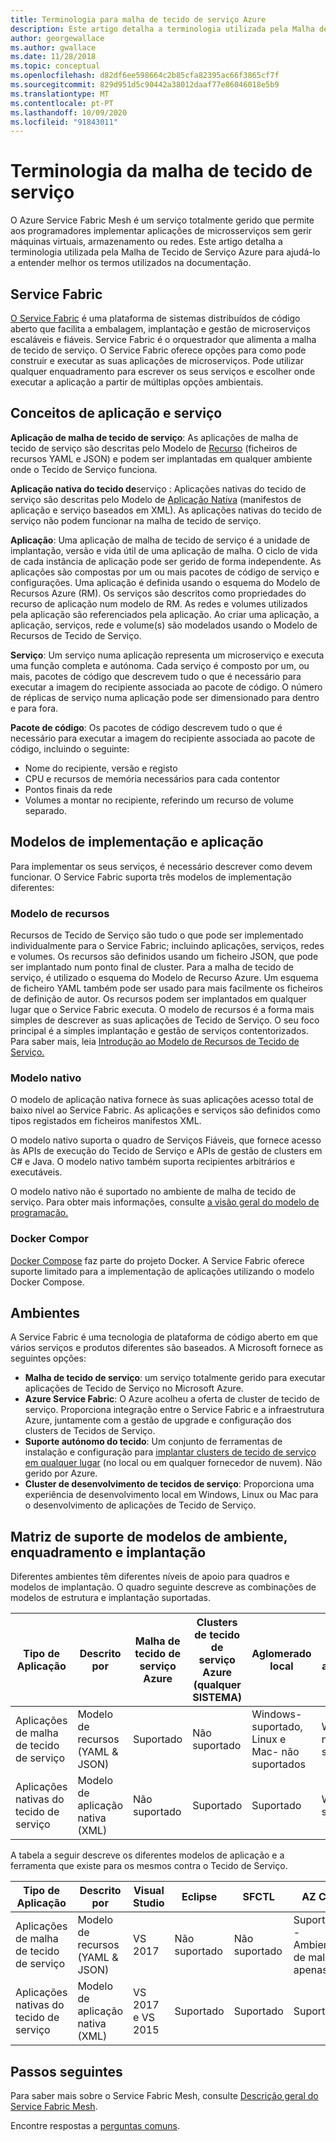 ```yaml
---
title: Terminologia para malha de tecido de serviço Azure
description: Este artigo detalha a terminologia utilizada pela Malha de Tecido de Serviço Azure para ajudá-lo a entender melhor os termos utilizados na documentação.
author: georgewallace
ms.author: gwallace
ms.date: 11/28/2018
ms.topic: conceptual
ms.openlocfilehash: d82df6ee598664c2b85cfa82395ac66f3865cf7f
ms.sourcegitcommit: 829d951d5c90442a38012daaf77e86046018e5b9
ms.translationtype: MT
ms.contentlocale: pt-PT
ms.lasthandoff: 10/09/2020
ms.locfileid: "91843011"
---
```

# <a name="service-fabric-mesh-terminology"></a>Terminologia da malha de tecido de serviço

O Azure Service Fabric Mesh é um serviço totalmente gerido que permite aos programadores implementar aplicações de microsserviços sem gerir máquinas virtuais, armazenamento ou redes. Este artigo detalha a terminologia utilizada pela Malha de Tecido de Serviço Azure para ajudá-lo a entender melhor os termos utilizados na documentação.

## <a name="service-fabric"></a>Service Fabric

[O Service Fabric](../service-fabric/index.yml) é uma plataforma de sistemas distribuídos de código aberto que facilita a embalagem, implantação e gestão de microserviços escaláveis e fiáveis. Service Fabric é o orquestrador que alimenta a malha de tecido de serviço. O Service Fabric oferece opções para como pode construir e executar as suas aplicações de microserviços. Pode utilizar qualquer enquadramento para escrever os seus serviços e escolher onde executar a aplicação a partir de múltiplas opções ambientais.

## <a name="application-and-service-concepts"></a>Conceitos de aplicação e serviço

**Aplicação de malha de tecido de serviço**: As aplicações de malha de tecido de serviço são descritas pelo Modelo de [Recurso](./service-fabric-mesh-service-fabric-resources.md) (ficheiros de recursos YAML e JSON) e podem ser implantadas em qualquer ambiente onde o Tecido de Serviço funciona.

**Aplicação nativa do tecido de**serviço : Aplicações nativas do tecido de serviço são descritas pelo Modelo de [Aplicação Nativa](../service-fabric/service-fabric-application-model.md) (manifestos de aplicação e serviço baseados em XML).  As aplicações nativas do tecido de serviço não podem funcionar na malha de tecido de serviço.

**Aplicação**: Uma aplicação de malha de tecido de serviço é a unidade de implantação, versão e vida útil de uma aplicação de malha. O ciclo de vida de cada instância de aplicação pode ser gerido de forma independente.  As aplicações são compostas por um ou mais pacotes de código de serviço e configurações. Uma aplicação é definida usando o esquema do Modelo de Recursos Azure (RM).  Os serviços são descritos como propriedades do recurso de aplicação num modelo de RM.  As redes e volumes utilizados pela aplicação são referenciados pela aplicação.  Ao criar uma aplicação, a aplicação, serviços, rede e volume(s) são modelados usando o Modelo de Recursos de Tecido de Serviço.

**Serviço**: Um serviço numa aplicação representa um microserviço e executa uma função completa e autónoma. Cada serviço é composto por um, ou mais, pacotes de código que descrevem tudo o que é necessário para executar a imagem do recipiente associada ao pacote de código.  O número de réplicas de serviço numa aplicação pode ser dimensionado para dentro e para fora.

**Pacote de código**: Os pacotes de código descrevem tudo o que é necessário para executar a imagem do recipiente associada ao pacote de código, incluindo o seguinte:

* Nome do recipiente, versão e registo
* CPU e recursos de memória necessários para cada contentor
* Pontos finais da rede
* Volumes a montar no recipiente, referindo um recurso de volume separado.

## <a name="deployment-and-application-models"></a>Modelos de implementação e aplicação 

Para implementar os seus serviços, é necessário descrever como devem funcionar. O Service Fabric suporta três modelos de implementação diferentes:

### <a name="resource-model"></a>Modelo de recursos
Recursos de Tecido de Serviço são tudo o que pode ser implementado individualmente para o Service Fabric; incluindo aplicações, serviços, redes e volumes. Os recursos são definidos usando um ficheiro JSON, que pode ser implantado num ponto final de cluster.  Para a malha de tecido de serviço, é utilizado o esquema do Modelo de Recurso Azure. Um esquema de ficheiro YAML também pode ser usado para mais facilmente os ficheiros de definição de autor. Os recursos podem ser implantados em qualquer lugar que o Service Fabric executa. O modelo de recursos é a forma mais simples de descrever as suas aplicações de Tecido de Serviço. O seu foco principal é a simples implantação e gestão de serviços contentorizados. Para saber mais, leia [Introdução ao Modelo de Recursos de Tecido de Serviço.](./service-fabric-mesh-service-fabric-resources.md)

### <a name="native-model"></a>Modelo nativo
O modelo de aplicação nativa fornece às suas aplicações acesso total de baixo nível ao Service Fabric. As aplicações e serviços são definidos como tipos registados em ficheiros manifestos XML.

O modelo nativo suporta o quadro de Serviços Fiáveis, que fornece acesso às APIs de execução do Tecido de Serviço e APIs de gestão de clusters em C# e Java. O modelo nativo também suporta recipientes arbitrários e executáveis.

O modelo nativo não é suportado no ambiente de malha de tecido de serviço.  Para obter mais informações, consulte [a visão geral do modelo de programação.](../service-fabric/service-fabric-choose-framework.md)

### <a name="docker-compose"></a>Docker Compor 
[Docker Compose](https://docs.docker.com/compose/) faz parte do projeto Docker. A Service Fabric oferece suporte limitado para a implementação de aplicações utilizando o modelo Docker Compose.

## <a name="environments"></a>Ambientes

A Service Fabric é uma tecnologia de plataforma de código aberto em que vários serviços e produtos diferentes são baseados. A Microsoft fornece as seguintes opções:

 - **Malha de tecido de serviço**: um serviço totalmente gerido para executar aplicações de Tecido de Serviço no Microsoft Azure.
 - **Azure Service Fabric**: O Azure acolheu a oferta de cluster de tecido de serviço. Proporciona integração entre o Service Fabric e a infraestrutura Azure, juntamente com a gestão de upgrade e configuração dos clusters de Tecidos de Serviço.
 - **Suporte autónomo do tecido**: Um conjunto de ferramentas de instalação e configuração para [implantar clusters de tecido de serviço em qualquer lugar](../service-fabric/service-fabric-deploy-anywhere.md) (no local ou em qualquer fornecedor de nuvem). Não gerido por Azure.
 - **Cluster de desenvolvimento de tecidos de serviço**: Proporciona uma experiência de desenvolvimento local em Windows, Linux ou Mac para o desenvolvimento de aplicações de Tecido de Serviço.

## <a name="environment-framework-and-deployment-model-support-matrix"></a>Matriz de suporte de modelos de ambiente, enquadramento e implantação
Diferentes ambientes têm diferentes níveis de apoio para quadros e modelos de implantação. O quadro seguinte descreve as combinações de modelos de estrutura e implantação suportadas.

| Tipo de Aplicação | Descrito por | Malha de tecido de serviço Azure | Clusters de tecido de serviço Azure (qualquer SISTEMA)| Aglomerado local | Cluster autónomo |
|---|---|---|---|---|---|
| Aplicações de malha de tecido de serviço | Modelo de recursos (YAML & JSON) | Suportado |Não suportado | Windows- suportado, Linux e Mac- não suportados | Windows- não suportado |
|Aplicações nativas do tecido de serviço | Modelo de aplicação nativa (XML) | Não suportado| Suportado|Suportado|Windows- suportado|

A tabela a seguir descreve os diferentes modelos de aplicação e a ferramenta que existe para os mesmos contra o Tecido de Serviço.

| Tipo de Aplicação | Descrito por | Visual Studio | Eclipse | SFCTL | AZ CLI | PowerShell|
|---|---|---|---|---|---|---|
| Aplicações de malha de tecido de serviço | Modelo de recursos (YAML & JSON) | VS 2017 |Não suportado |Não suportado | Suportado - Ambiente de malha apenas | Não suportado|
|Aplicações nativas do tecido de serviço | Modelo de aplicação nativa (XML) | VS 2017 e VS 2015| Suportado|Suportado|Suportado|Suportado|

## <a name="next-steps"></a>Passos seguintes

Para saber mais sobre o Service Fabric Mesh, consulte [Descrição geral do Service Fabric Mesh](service-fabric-mesh-overview.md).

Encontre respostas a [perguntas comuns](service-fabric-mesh-faq.md).
